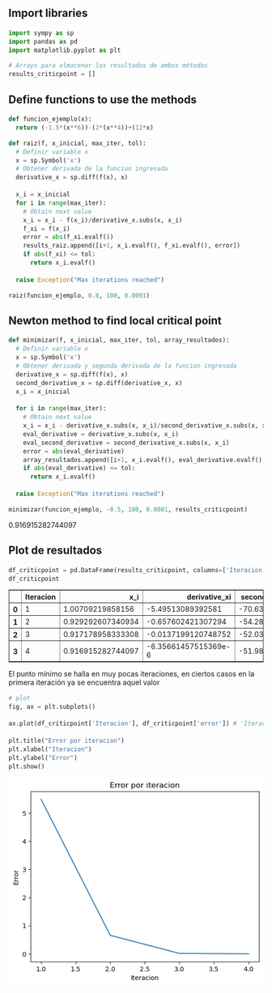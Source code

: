 ## Import libraries


```python
import sympy as sp
import pandas as pd
import matplotlib.pyplot as plt
```


```python
# Arrays para almacenar los resultados de ambos métodos
results_criticpoint = []
```

## Define functions to use the methods


```python
def funcion_ejemplo(x):
  return (-1.5*(x**6))-(2*(x**4))+(12*x)
```


```python
def raiz(f, x_inicial, max_iter, tol):
  # Definir variable x
  x = sp.Symbol('x')
  # Obtener derivada de la funcion ingresada
  derivative_x = sp.diff(f(x), x)

  x_i = x_inicial
  for i in range(max_iter):
    # Obtain next value
    x_i = x_i - f(x_i)/derivative_x.subs(x, x_i)
    f_xi = f(x_i)
    error = abs(f_xi.evalf())
    results_raiz.append([i+1, x_i.evalf(), f_xi.evalf(), error])
    if abs(f_xi) <= tol:
      return x_i.evalf()

  raise Exception("Max iterations reached")
```


```python
raiz(funcion_ejemplo, 0.8, 100, 0.0001)
```

## Newton method to find local critical point


```python
def minimizar(f, x_inicial, max_iter, tol, array_resultados):
  # Definir variable x
  x = sp.Symbol('x')
  # Obtener derivada y segunda derivada de la funcion ingresada
  derivative_x = sp.diff(f(x), x)
  second_derivative_x = sp.diff(derivative_x, x)
  x_i = x_inicial

  for i in range(max_iter):
    # Obtain next value
    x_i = x_i - derivative_x.subs(x, x_i)/second_derivative_x.subs(x, x_i)
    eval_derivative = derivative_x.subs(x, x_i)
    eval_second_derivative = second_derivative_x.subs(x, x_i)
    error = abs(eval_derivative)
    array_resultados.append([i+1, x_i.evalf(), eval_derivative.evalf(), eval_second_derivative.evalf(), error])
    if abs(eval_derivative) <= tol:
      return x_i.evalf()

  raise Exception("Max iterations reached")
```


```python
minimizar(funcion_ejemplo, -0.5, 100, 0.0001, results_criticpoint)
```




$\displaystyle 0.916915282744097$



## Plot de resultados


```python
df_criticpoint = pd.DataFrame(results_criticpoint, columns=['Iteracion', 'x_i', 'derivative_xi', 'second_derivative_xi', 'error'])
df_criticpoint
```




<div>
<style scoped>
    .dataframe tbody tr th:only-of-type {
        vertical-align: middle;
    }

    .dataframe tbody tr th {
        vertical-align: top;
    }

    .dataframe thead th {
        text-align: right;
    }
</style>
<table border="1" class="dataframe">
  <thead>
    <tr style="text-align: right;">
      <th></th>
      <th>Iteracion</th>
      <th>x_i</th>
      <th>derivative_xi</th>
      <th>second_derivative_xi</th>
      <th>error</th>
    </tr>
  </thead>
  <tbody>
    <tr>
      <th>0</th>
      <td>1</td>
      <td>1.00709219858156</td>
      <td>-5.49513089392581</td>
      <td>-70.6318735908260</td>
      <td>5.49513089392581</td>
    </tr>
    <tr>
      <th>1</th>
      <td>2</td>
      <td>0.929292607340934</td>
      <td>-0.657602421307294</td>
      <td>-54.2860719254173</td>
      <td>0.657602421307294</td>
    </tr>
    <tr>
      <th>2</th>
      <td>3</td>
      <td>0.917178958333308</td>
      <td>-0.0137199120748752</td>
      <td>-52.0333039397645</td>
      <td>0.0137199120748752</td>
    </tr>
    <tr>
      <th>3</th>
      <td>4</td>
      <td>0.916915282744097</td>
      <td>-6.35661457515369e-6</td>
      <td>-51.9850943386392</td>
      <td>6.35661457515369e-6</td>
    </tr>
  </tbody>
</table>
</div>



El punto mínimo se halla en muy pocas iteraciones, en ciertos casos en la primera iteración ya se encuentra aquel valor


```python
# plot
fig, ax = plt.subplots()

ax.plot(df_criticpoint['Iteracion'], df_criticpoint['error']) # 'Iteracion' en x, 'Error' en y

plt.title("Error por iteracion")
plt.xlabel("Iteracion")
plt.ylabel("Error")
plt.show()
```


    
![png](output_13_0.png)
    



```python

```
